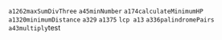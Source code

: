 `a1262maxSumDivThree`
`a45minNumber`
`a174calculateMinimumHP`
`a1320minimumDistance`
`a329`
`a1375`
`lcp a13`
`a336palindromePairs`
`a43multiply`test